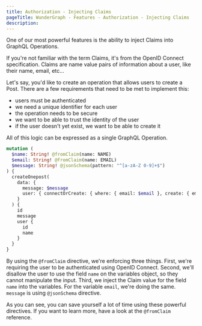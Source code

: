 ```yaml
---
title: Authorization - Injecting Claims
pageTitle: WunderGraph - Features - Authorization - Injecting Claims
description:
---
```


One of our most powerful features is the ability to inject Claims into GraphQL Operations.

If you're not familiar with the term Claims, it's from the OpenID Connect specification.
Claims are name value pairs of information about a user, like their name, email, etc...

Let's say, you'd like to create an operation that allows users to create a Post.
There are a few requirements that need to be met to implement this:

- users must be authenticated
- we need a unique identifier for each user
- the operation needs to be secure
- we want to be able to trust the identity of the user
- if the user doesn't yet exist, we want to be able to create it

All of this logic can be expressed as a single GraphQL Operation.

```graphql
mutation (
  $name: String! @fromClaim(name: NAME)
  $email: String! @fromClaim(name: EMAIL)
  $message: String! @jsonSchema(pattern: "^[a-zA-Z 0-9]+$")
) {
  createOnepost(
    data: {
      message: $message
      user: { connectOrCreate: { where: { email: $email }, create: { email: $email, name: $name } } }
    }
  ) {
    id
    message
    user {
      id
      name
    }
  }
}
```

By using the `@fromClaim` directive, we're enforcing three things.
First, we're requiring the user to be authenticated using OpenID Connect.
Second, we'll disallow the user to use the field `name` on the variables object, so they cannot manipulate the input.
Third, we inject the Claim value for the field `name` into the variables.
For the variable `email`, we're doing the same. `message` is using `@jsonSchema` directive.

As you can see, you can save yourself a lot of time using these powerful directives.
If you want to learn more, have a look at the `@fromClaim` reference.
